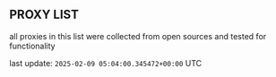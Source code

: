## PROXY LIST

all proxies in this list were collected from open sources and tested for functionality

last update: `2025-02-09 05:04:00.345472+00:00` UTC
